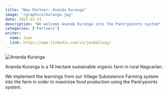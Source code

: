 ```yaml
---
title: "New Partner: Ananda Kuranga"
image: "/graphics/kuranga.jpg"
date: 2022-12-21
description: "We welcome Ananda Kuranga into the Pantrypoints system"
categories: ['Partners']
writer:
  name: Juan
  link: https://www.linkedin.com/in/jundalisay/
---
```



![Ananda Kuranga](/graphics/kuranga.jpg)

Ananda Kuranga is a 14 hectare sustainable organic farm in rural Nagcarlan. 

We implement the learnings from our Village Subsistence Farming system into the farm in order to maximize food production using the Pantrypoints system.  
